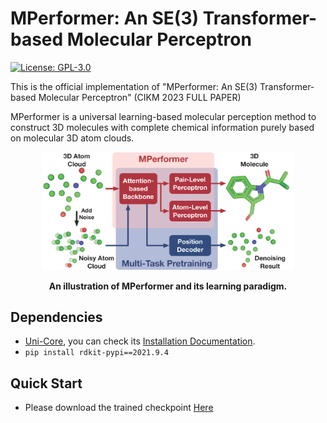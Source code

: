 # MPerformer: An SE(3) Transformer-based Molecular Perceptron

[![License: GPL-3.0](https://img.shields.io/badge/License-GPL3.0-blue)](https://github.com/FanmengWang/MPerformer/blob/master/LICENCE.txt)

This is the official implementation of "MPerformer: An SE(3) Transformer-based Molecular Perceptron" (CIKM 2023 FULL PAPER)

MPerformer is a universal learning-based molecular perception method to construct 3D molecules with complete chemical information purely based on molecular 3D atom clouds.
<p align="center"><img src="figures/Overview.png" width=80%></p>
<p align="center"><b>An illustration of MPerformer and its learning paradigm.</b></p>


Dependencies
------------
 - [Uni-Core](https://github.com/dptech-corp/Uni-Core), you can check its [Installation Documentation](https://github.com/dptech-corp/Uni-Core#installation).
 - `pip install rdkit-pypi==2021.9.4`

Quick Start
------------
- Please download the trained checkpoint [Here](https://drive.google.com/file/d/1sHWm1xOy0I8_R50dPANfMUXoRQkoPCBJ/view?usp=drive_link)

